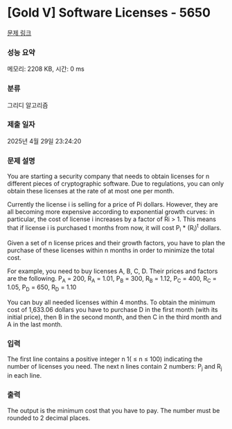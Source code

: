 # [Gold V] Software Licenses - 5650 

[문제 링크](https://www.acmicpc.net/problem/5650) 

### 성능 요약

메모리: 2208 KB, 시간: 0 ms

### 분류

그리디 알고리즘

### 제출 일자

2025년 4월 29일 23:24:20

### 문제 설명

<p>You are starting a security company that needs to obtain licenses for n different pieces of cryptographic software. Due to regulations, you can only obtain these licenses at the rate of at most one per month.</p>

<p>Currently the license i is selling for a price of Pi dollars. However, they are all becoming more expensive according to exponential growth curves: in particular, the cost of license i increases by a factor of Ri > 1. This means that if license i is purchased t months from now, it will cost P<sub>i</sub> * (R<sub>i</sub>)<sup>t</sup> dollars.</p>

<p>Given a set of n license prices and their growth factors, you have to plan the purchase of these licenses within n months in order to minimize the total cost.</p>

<p>For example, you need to buy licenses A, B, C, D. Their prices and factors are the following. P<sub>A</sub> = 200, R<sub>A</sub> = 1.01, P<sub>B</sub> = 300, R<sub>B</sub> = 1.12, P<sub>C</sub> = 400, R<sub>C</sub> = 1.05, P<sub>D</sub> = 650, R<sub>D</sub> = 1.10</p>

<p>You can buy all needed licenses within 4 months. To obtain the minimum cost of 1,633.06 dollars you have to purchase D in the first month (with its initial price), then B in the second month, and then C in the third month and A in the last month. </p>

### 입력 

 <p>The first line contains a positive integer n 1( ≤ n ≤ 100) indicating the number of licenses you need. The next n lines contain 2 numbers: P<sub>j</sub> and R<sub>j</sub> in each line.</p>

### 출력 

 <p>The output is the minimum cost that you have to pay. The number must be rounded to 2 decimal places.</p>

